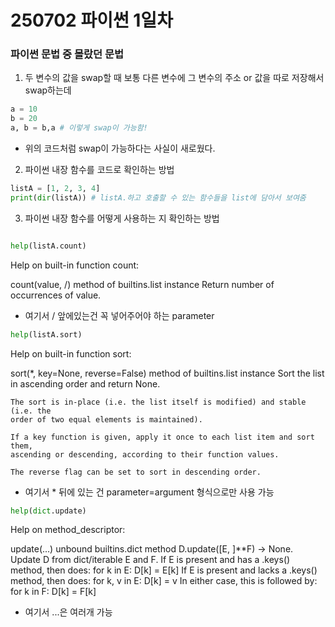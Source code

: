 # 250702 파이썬 1일차


### 파이썬 문법 중 몰랐던 문법
1. 두 변수의 값을 swap할 때 보통 다른 변수에 그 변수의 주소 or 값을 따로 저장해서 swap하는데
```python
a = 10
b = 20
a, b = b,a # 이렇게 swap이 가능함!
```
* 위의 코드처럼 swap이 가능하다는 사실이 새로웠다.

2. 파이썬 내장 함수를 코드로 확인하는 방법
```python
listA = [1, 2, 3, 4]
print(dir(listA)) # listA.하고 호출할 수 있는 함수들을 list에 담아서 보여줌
```

3. 파이썬 내장 함수를 어떻게 사용하는 지 확인하는 방법
```python

help(listA.count)
```
Help on built-in function count:

count(value, /) method of builtins.list instance
    Return number of occurrences of value.
* 여기서 / 앞에있는건 꼭 넣어주어야 하는 parameter

```python
help(listA.sort) 
``` 
Help on built-in function sort:

sort(*, key=None, reverse=False) method of builtins.list instance
    Sort the list in ascending order and return None.
    
    The sort is in-place (i.e. the list itself is modified) and stable (i.e. the
    order of two equal elements is maintained).
    
    If a key function is given, apply it once to each list item and sort them,
    ascending or descending, according to their function values.
    
    The reverse flag can be set to sort in descending order.
* 여기서 * 뒤에 있는 건 parameter=argument 형식으로만 사용 가능

```python
help(dict.update)
```
Help on method_descriptor:

update(...) unbound builtins.dict method
    D.update([E, ]**F) -> None.  Update D from dict/iterable E and F.
    If E is present and has a .keys() method, then does:  for k in E: D[k] = E[k]
    If E is present and lacks a .keys() method, then does:  for k, v in E: D[k] = v
    In either case, this is followed by: for k in F:  D[k] = F[k]
* 여기서 ...은 여러개 가능

